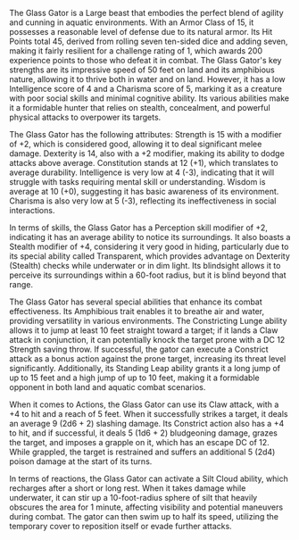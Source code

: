 The Glass Gator is a Large beast that embodies the perfect blend of agility and cunning in aquatic environments. With an Armor Class of 15, it possesses a reasonable level of defense due to its natural armor. Its Hit Points total 45, derived from rolling seven ten-sided dice and adding seven, making it fairly resilient for a challenge rating of 1, which awards 200 experience points to those who defeat it in combat. The Glass Gator's key strengths are its impressive speed of 50 feet on land and its amphibious nature, allowing it to thrive both in water and on land. However, it has a low Intelligence score of 4 and a Charisma score of 5, marking it as a creature with poor social skills and minimal cognitive ability. Its various abilities make it a formidable hunter that relies on stealth, concealment, and powerful physical attacks to overpower its targets.

The Glass Gator has the following attributes: Strength is 15 with a modifier of +2, which is considered good, allowing it to deal significant melee damage. Dexterity is 14, also with a +2 modifier, making its ability to dodge attacks above average. Constitution stands at 12 (+1), which translates to average durability. Intelligence is very low at 4 (-3), indicating that it will struggle with tasks requiring mental skill or understanding. Wisdom is average at 10 (+0), suggesting it has basic awareness of its environment. Charisma is also very low at 5 (-3), reflecting its ineffectiveness in social interactions.

In terms of skills, the Glass Gator has a Perception skill modifier of +2, indicating it has an average ability to notice its surroundings. It also boasts a Stealth modifier of +4, considering it very good in hiding, particularly due to its special ability called Transparent, which provides advantage on Dexterity (Stealth) checks while underwater or in dim light. Its blindsight allows it to perceive its surroundings within a 60-foot radius, but it is blind beyond that range.

The Glass Gator has several special abilities that enhance its combat effectiveness. Its Amphibious trait enables it to breathe air and water, providing versatility in various environments. The Constricting Lunge ability allows it to jump at least 10 feet straight toward a target; if it lands a Claw attack in conjunction, it can potentially knock the target prone with a DC 12 Strength saving throw. If successful, the gator can execute a Constrict attack as a bonus action against the prone target, increasing its threat level significantly. Additionally, its Standing Leap ability grants it a long jump of up to 15 feet and a high jump of up to 10 feet, making it a formidable opponent in both land and aquatic combat scenarios.

When it comes to Actions, the Glass Gator can use its Claw attack, with a +4 to hit and a reach of 5 feet. When it successfully strikes a target, it deals an average 9 (2d6 + 2) slashing damage. Its Constrict action also has a +4 to hit, and if successful, it deals 5 (1d6 + 2) bludgeoning damage, grazes the target, and imposes a grapple on it, which has an escape DC of 12. While grappled, the target is restrained and suffers an additional 5 (2d4) poison damage at the start of its turns.

In terms of reactions, the Glass Gator can activate a Silt Cloud ability, which recharges after a short or long rest. When it takes damage while underwater, it can stir up a 10-foot-radius sphere of silt that heavily obscures the area for 1 minute, affecting visibility and potential maneuvers during combat. The gator can then swim up to half its speed, utilizing the temporary cover to reposition itself or evade further attacks.